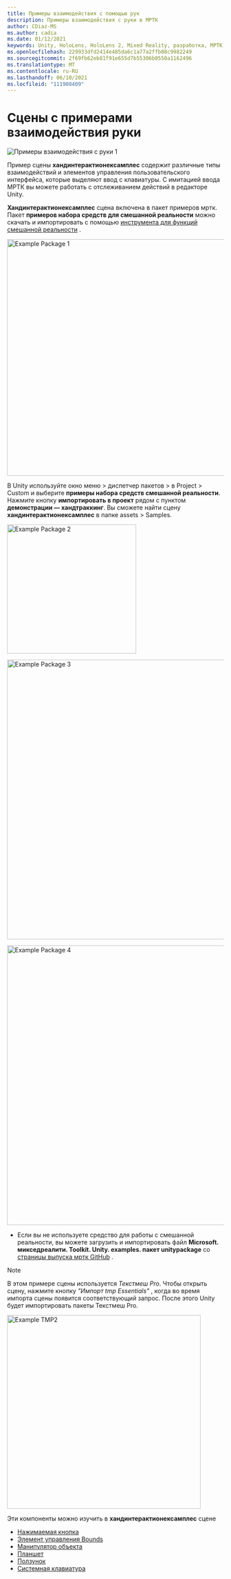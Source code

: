 ```yaml
---
title: Примеры взаимодействия с помощью рук
description: Примеры взаимодействия с руки в МРТК
author: CDiaz-MS
ms.author: cadia
ms.date: 01/12/2021
keywords: Unity, HoloLens, HoloLens 2, Mixed Reality, разработка, МРТК, взаимодействия с руки, элемент управления "границы", кнопки
ms.openlocfilehash: 229933dfd2414e485da6c1a77a2ffb08c9982249
ms.sourcegitcommit: 2f69fb62eb81f91e655d7b55306b0550a1162496
ms.translationtype: MT
ms.contentlocale: ru-RU
ms.lasthandoff: 06/10/2021
ms.locfileid: "111908409"
---
```

# <a name="hand-interaction-examples-scene"></a>Сцены с примерами взаимодействия руки

![Примеры взаимодействия с руки 1](../images/hand-interaction-examples/MRTK_HandInteractionExamples.png)

Пример сцены **хандинтерактионексамплес** содержит различные типы взаимодействий и элементов управления пользовательского интерфейса, которые выделяют ввод с клавиатуры. С имитацией ввода МРТК вы можете работать с отслеживанием действий в редакторе Unity. 

**Хандинтерактионексамплес** сцена включена в пакет примеров мртк. Пакет **примеров набора средств для смешанной реальности** можно скачать и импортировать с помощью [инструмента для функций смешанной реальности](/windows/mixed-reality/develop/unity/welcome-to-mr-feature-tool) .

<img src="../images/hand-interaction-examples/MRTK_Examples_Package_MRFT.png" width="550" alt="Example Package 1"><br/>

В Unity используйте окно меню > диспетчер пакетов > в Project > Custom и выберите **примеры набора средств смешанной реальности**. Нажмите кнопку **импортировать в проект** рядом с пунктом **демонстрации — хандтраккинг**. Вы сможете найти сцену **хандинтерактионексамплес** в папке assets > Samples.

<img src="../images/hand-interaction-examples/MRTK_Examples_Package_2.png" width="300" alt="Example Package 2"><br/>

<img src="../images/hand-interaction-examples/MRTK_Examples_Package_3.png" width="650" alt="Example Package 3"><br/>

<img src="../images/hand-interaction-examples/MRTK_Examples_Package_4.png" width="650" alt="Example Package 4"><br/>

* Если вы не используете средство для работы с смешанной реальности, вы можете загрузить и импортировать файл **Microsoft. микседреалити. Toolkit. Unity. examples. пакет unitypackage** со [страницы выпуска мртк GitHub](https://github.com/microsoft/MixedRealityToolkit-Unity/releases) .

> [!NOTE]
> В этом примере сцены используется *Текстмеш Pro*. Чтобы открыть сцену, нажмите кнопку *"Импорт tmp Essentials"* , когда во время импорта сцены появится соответствующий запрос. После этого Unity будет импортировать пакеты Текстмеш Pro.

<img src="../images/hand-interaction-examples/MRTK_Examples_TMP2.png" width="450" alt="Example TMP2">



Эти компоненты можно изучить в **хандинтерактионексамплес** сцене

- [Нажимаемая кнопка](../ux-building-blocks/button.md)
- [Элемент управления Bounds](../ux-building-blocks/bounds-control.md)
- [Манипулятор объекта](../ux-building-blocks/object-manipulator.md)
- [Планшет](../ux-building-blocks/slate.md)
- [Ползунок](../ux-building-blocks/sliders.md)
- [Системная клавиатура](../ux-building-blocks/system-keyboard.md)
